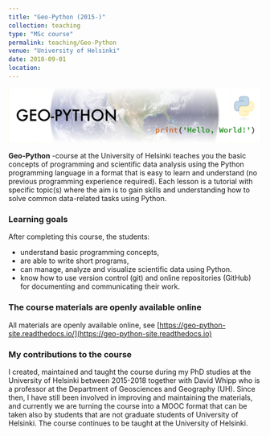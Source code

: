 ```yaml
---
title: "Geo-Python (2015-)"
collection: teaching
type: "MSc course"
permalink: teaching/Geo-Python
venue: "University of Helsinki"
date: 2018-09-01
location: 
---
```


![Geo-Python banner](geo-python-2020.png)

**Geo-Python** -course at the University of Helsinki teaches you the basic concepts of programming and scientific data analysis using the Python programming language in a format that is easy to learn and understand (no previous programming experience required). 
Each lesson is a tutorial with specific topic(s) where the aim is to gain skills and understanding how to solve common data-related tasks using Python. 

### Learning goals

After completing this course, the students:

- understand basic programming concepts, 
- are able to write short programs, 
- can manage, analyze and visualize scientific data using Python. 
- know how to use version control (git) and online repositories (GitHub) for documenting and communicating their work. 

### The course materials are openly available online

All materials are openly available online, see [https://geo-python-site.readthedocs.io/](https://geo-python-site.readthedocs.io)

### My contributions to the course

I created, maintained and taught the course during my PhD studies at the University of Helsinki between 2015-2018 
together with David Whipp who is a professor at the Department of Geosciences and Geography (UH). 
Since then, I have still been involved in improving and maintaining the materials, and currently we are turning the course into a MOOC format that can be 
taken also by students that are not graduate students of University of Helsinki. The course continues to be taught at the University of Helsinki.
